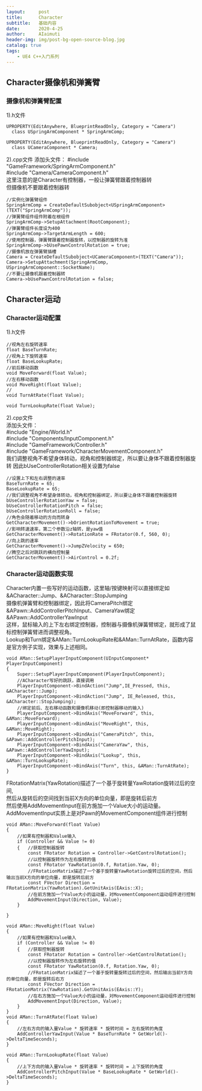 ```yaml
---
layout:     post
title:      Character
subtitle:   基础内容
date:       2020-4-25
author:     AIaimuti
header-img: img/post-bg-open-source-blog.jpg
catalog: true
tags:
    - UE4 C++入门系列
---
```


## Character摄像机和弹簧臂
### 摄像机和弹簧臂配置
1).h文件
```
UPROPERTY(EditAnywhere, BlueprintReadOnly, Category = "Camera")
  class USpringArmComponent * SpringArmComp;

UPROPERTY(EditAnywhere, BlueprintReadOnly, Category = "Camera")
  class UCameraComponent * Camera;
```
2).cpp文件
添加头文件：
#include "GameFramework/SpringArmComponent.h"<br>
#include "Camera/CameraComponent.h"<br>
这里注意的是Character有控制器，一般让弹簧臂跟着控制器转<br>
但摄像机不要跟着控制器转
```
//实例化弹簧臂组件
SpringArmComp = CreateDefaultSubobject<USpringArmComponent>(TEXT("SpringArmComp"));
//弹簧臂组件组件附着在根组件
SpringArmComp->SetupAttachment(RootComponent);
//弹簧臂组件长度设为400
SpringArmComp->TargetArmLength = 600;
//使用控制器，弹簧臂跟着控制器旋转，以控制器的旋转为准
SpringArmComp->bUsePawnControlRotation = true;
//摄像机放在弹簧臂插槽
Camera = CreateDefaultSubobject<UCameraComponent>(TEXT("Camera"));
Camera->SetupAttachment(SpringArmComp, USpringArmComponent::SocketName);
//不要让摄像机跟着控制器转
Camera->bUsePawnControlRotation = false;
```
## Character运动
### Character运动配置
1).h文件
```
//视角左右旋转速率
float BaseTurnRate;
//视角上下旋转速率
float BaseLookupRate;
//前后移动函数
void MoveForward(float Value);
//左右移动函数
void MoveRight(float Value);
//
void TurnAtRate(float Value);

void TurnLookupRate(float Value);
```
2).cpp文件<br>
添加头文件：<br>
#include "Engine/World.h"<br>
#include "Components/InputComponent.h"<br>
#include "GameFramework/Controller.h"<br>
#include "GameFramework/CharacterMovementComponent.h"<br>
我们调整视角不希望身体转动，视角和控制器绑定，所以要让身体不跟着控制器旋转
因此bUseControllerRotation相关设置为false
```
//设置上下和左右调整的速率
BaseTurnRate = 65;
BaseLookupRate = 65;
//我们调整视角不希望身体转动，视角和控制器绑定，所以要让身体不跟着控制器旋转
bUseControllerRotationYaw = false;
bUseControllerRotationPitch = false;
bUseControllerRotationRoll = false;
//角色会随着移动的方向而转身
GetCharacterMovement()->bOrientRotationToMovement = true;
//影响转速速率，第二个参数沿z轴转，是yaw值
GetCharacterMovement()->RotationRate = FRotator(0.f, 560, 0);
//向上跳的速率
GetCharacterMovement()->JumpZVelocity = 650;
//腾空之后对跳跃的横向控制量
GetCharacterMovement()->AirControl = 0.2f;
```
### Character运动函数实现
Character内置一些写好的运动函数，这里轴/按键映射可以直接绑定如&ACharacter::Jump、&ACharacter::StopJumping<br>
摄像机弹簧臂和控制器绑定，因此将CameraPitch绑定&APawn::AddControllerPitchInput、CameraYaw绑定&APawn::AddControllerYawInput<br>
这样，鼠标输入的上下左右绑定控制器，控制器与摄像机弹簧臂绑定，就形成了鼠标控制弹簧臂进而调整视角。<br>
Lookup和Turn绑定&AMan::TurnLookupRate和&AMan::TurnAtRate，函数内容是官方例子实现，效果与上述相同。
```
void AMan::SetupPlayerInputComponent(UInputComponent* PlayerInputComponent)
{
	Super::SetupPlayerInputComponent(PlayerInputComponent);
	//ACharacter写好的跳跃，直接调用
	PlayerInputComponent->BindAction("Jump",IE_Pressed, this, &ACharacter::Jump);
	PlayerInputComponent->BindAction("Jump", IE_Released, this, &ACharacter::StopJumping);
	//绑定前后、左右移动函数和摄像机移动(即控制器移动的输入)
	PlayerInputComponent->BindAxis("MoveForward", this, &AMan::MoveForward);
	PlayerInputComponent->BindAxis("MoveRight", this, &AMan::MoveRight);
	PlayerInputComponent->BindAxis("CameraPitch", this, &APawn::AddControllerPitchInput);
	PlayerInputComponent->BindAxis("CameraYaw", this, &APawn::AddControllerYawInput);
	PlayerInputComponent->BindAxis("Lookup", this, &AMan::TurnLookupRate);
	PlayerInputComponent->BindAxis("Turn", this, &AMan::TurnAtRate);
}
```
FRotationMatrix(YawRotation)描述了一个基于旋转量YawRotation旋转过后的空间,<br>
然后从旋转后的空间找到当前X方向的单位向量，即是旋转后前方<br>
然后使用AddMovementInput在前方施加一个Value大小的运动量。<br>
AddMovementInput实质上是对Pawn的MovementComponent组件进行控制
```
void AMan::MoveForward(float Value)
{
	//如果有控制器和Value输入
	if (Controller && Value != 0)
	{	//获取控制器旋转
		const FRotator Rotation = Controller->GetControlRotation();
		//以控制器旋转作为左右旋转的值
		const FRotator YawRotation(0.f, Rotation.Yaw, 0);
		//FRotationMatrix描述了一个基于旋转量YawRotation旋转过后的空间，然后输出当前X方向的单位向量，即是旋转后前方
		const FVector Direction = FRotationMatrix(YawRotation).GetUnitAxis(EAxis::X);
		//在前方施加一个Value大小的运动量，对MovementComponent运动组件进行控制
		AddMovementInput(Direction, Value);
	}

}

void AMan::MoveRight(float Value)
{
	//如果有控制器和Value输入
	if (Controller && Value != 0)
	{	//获取控制器旋转
		const FRotator Rotation = Controller->GetControlRotation();
		//以控制器旋转作为左右旋转的值
		const FRotator YawRotation(0.f, Rotation.Yaw, 0);
		//FRotationMatrix描述了一个基于旋转量旋转过后的空间，然后输出当前Y方向的单位向量，即是旋转后右方
		const FVector Direction = FRotationMatrix(YawRotation).GetUnitAxis(EAxis::Y);
		//在右方施加一个Value大小的运动量，对MovementComponent运动组件进行控制
		AddMovementInput(Direction, Value);
	}
}
void AMan::TurnAtRate(float Value)
{
	//左右方向的输入量Value * 旋转速率 * 旋转时间 = 左右旋转的角度
	AddControllerYawInput(Value * BaseTurnRate * GetWorld()->DeltaTimeSeconds);
}

void AMan::TurnLookupRate(float Value)
{
	//上下方向的输入量Value * 旋转速率 * 旋转时间 = 上下旋转的角度
	AddControllerPitchInput(Value * BaseLookupRate * GetWorld()->DeltaTimeSeconds);
}
```
